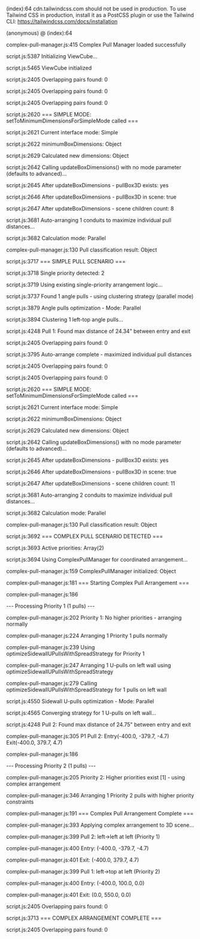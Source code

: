 (index):64 cdn.tailwindcss.com should not be used in production. To use Tailwind CSS in production, install it as a PostCSS plugin or use the Tailwind CLI: https://tailwindcss.com/docs/installation

(anonymous) @ (index):64

complex-pull-manager.js:415 Complex Pull Manager loaded successfully

script.js:5387 Initializing ViewCube...

script.js:5465 ViewCube initialized

script.js:2405 Overlapping pairs found: 0

script.js:2405 Overlapping pairs found: 0

script.js:2405 Overlapping pairs found: 0

script.js:2620 === SIMPLE MODE: setToMinimumDimensionsForSimpleMode called ===

script.js:2621 Current interface mode: Simple

script.js:2622 minimumBoxDimensions: Object

script.js:2629 Calculated new dimensions: Object

script.js:2642 Calling updateBoxDimensions() with no mode parameter (defaults to advanced)...

script.js:2645 After updateBoxDimensions - pullBox3D exists: yes

script.js:2646 After updateBoxDimensions - pullBox3D in scene: true

script.js:2647 After updateBoxDimensions - scene children count: 8

script.js:3681 Auto-arranging 1 conduits to maximize individual pull distances...

script.js:3682 Calculation mode: Parallel

complex-pull-manager.js:130 Pull classification result: Object

script.js:3717 === SIMPLE PULL SCENARIO ===

script.js:3718 Single priority detected: 2

script.js:3719 Using existing single-priority arrangement logic...

script.js:3737 Found 1 angle pulls - using clustering strategy (parallel mode)

script.js:3879 Angle pulls optimization - Mode: Parallel

script.js:3894 Clustering 1 left-top angle pulls...

script.js:4248 Pull 1: Found max distance of 24.34" between entry and exit

script.js:2405 Overlapping pairs found: 0

script.js:3795 Auto-arrange complete - maximized individual pull distances

script.js:2405 Overlapping pairs found: 0

script.js:2405 Overlapping pairs found: 0

script.js:2620 === SIMPLE MODE: setToMinimumDimensionsForSimpleMode called ===

script.js:2621 Current interface mode: Simple

script.js:2622 minimumBoxDimensions: Object

script.js:2629 Calculated new dimensions: Object

script.js:2642 Calling updateBoxDimensions() with no mode parameter (defaults to advanced)...

script.js:2645 After updateBoxDimensions - pullBox3D exists: yes

script.js:2646 After updateBoxDimensions - pullBox3D in scene: true

script.js:2647 After updateBoxDimensions - scene children count: 11

script.js:3681 Auto-arranging 2 conduits to maximize individual pull distances...

script.js:3682 Calculation mode: Parallel

complex-pull-manager.js:130 Pull classification result: Object

script.js:3692 === COMPLEX PULL SCENARIO DETECTED ===

script.js:3693 Active priorities: Array(2)

script.js:3694 Using ComplexPullManager for coordinated arrangement...

complex-pull-manager.js:159 ComplexPullManager initialized: Object

complex-pull-manager.js:181 === Starting Complex Pull Arrangement ===

complex-pull-manager.js:186 

--- Processing Priority 1 (1 pulls) ---

complex-pull-manager.js:202 Priority 1: No higher priorities - arranging normally

complex-pull-manager.js:224 Arranging 1 Priority 1 pulls normally

complex-pull-manager.js:239 Using optimizeSidewallUPullsWithSpreadStrategy for Priority 1

complex-pull-manager.js:247 Arranging 1 U-pulls on left wall using optimizeSidewallUPullsWithSpreadStrategy

complex-pull-manager.js:279 Calling optimizeSidewallUPullsWithSpreadStrategy for 1 pulls on left wall

script.js:4550 Sidewall U-pulls optimization - Mode: Parallel

script.js:4565 Converging strategy for 1 U-pulls on left wall...

script.js:4248 Pull 2: Found max distance of 24.75" between entry and exit

complex-pull-manager.js:305 P1 Pull 2: Entry(-400.0, -379.7, -4.7) Exit(-400.0, 379.7, 4.7)

complex-pull-manager.js:186 

--- Processing Priority 2 (1 pulls) ---

complex-pull-manager.js:205 Priority 2: Higher priorities exist \[1] - using complex arrangement

complex-pull-manager.js:346 Arranging 1 Priority 2 pulls with higher priority constraints

complex-pull-manager.js:191 === Complex Pull Arrangement Complete ===

complex-pull-manager.js:393 Applying complex arrangement to 3D scene...

complex-pull-manager.js:399 Pull 2: left->left at left (Priority 1)

complex-pull-manager.js:400   Entry: (-400.0, -379.7, -4.7)

complex-pull-manager.js:401   Exit: (-400.0, 379.7, 4.7)

complex-pull-manager.js:399 Pull 1: left->top at left (Priority 2)

complex-pull-manager.js:400   Entry: (-400.0, 100.0, 0.0)

complex-pull-manager.js:401   Exit: (0.0, 550.0, 0.0)

script.js:2405 Overlapping pairs found: 0

script.js:3713 === COMPLEX ARRANGEMENT COMPLETE ===

script.js:2405 Overlapping pairs found: 0



